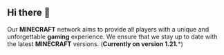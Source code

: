 ## Hi there 👋

Our **MINECRAFT** network aims to provide all players with a unique and unforgettable **gaming** experience. 
We ensure that we stay up to date with the latest **MINECRAFT** versions. (**Currently on version 1.21.***)
